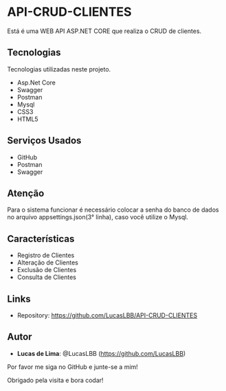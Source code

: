# API-CRUD-CLIENTES
 
Está é uma WEB API ASP.NET CORE que realiza o CRUD de clientes.
 
## Tecnologias
 
Tecnologias utilizadas neste projeto.
 
* Asp.Net Core
* Swagger
* Postman
* Mysql
* CSS3
* HTML5

## Serviços Usados
 
* GitHub
* Postman
* Swagger

## Atenção

Para o sistema funcionar é necessário colocar a senha do banco de dados no arquivo appsettings.json(3° linha), caso você utilize o Mysql.

## Características
 
   - Registro de Clientes
   - Alteração de Clientes
   - Exclusão de Clientes
   - Consulta de Clientes
 
## Links
 
  - Repository: https://github.com/LucasLBB/API-CRUD-CLIENTES

 
## Autor
 
* **Lucas de Lima**: @LucasLBB (https://github.com/LucasLBB)
 
 
Por favor me siga no GitHub e junte-se a mim!

Obrigado pela visita e bora codar!

